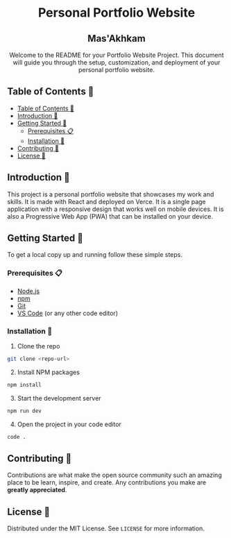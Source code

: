 <h1 align="center"> Personal Portfolio Website</h1>

<h2 align="center">Mas'Akhkam</h2>

<p align="center">
Welcome to the README for your Portfolio Website Project. This document will guide you through the setup, customization, and deployment of your personal portfolio website.
</p>

## Table of Contents 📑

- [Table of Contents 📑](#table-of-contents-)
- [Introduction 🚀](#introduction-)
- [Getting Started 🏁](#getting-started-)
  - [Prerequisites 📋](#prerequisites-)
  - [Installation 🔧](#installation-)
- [Contributing 🤝](#contributing-)
- [License 📝](#license-)

## Introduction 🚀

This project is a personal portfolio website that showcases my work and skills. It is made with React and deployed on Verce. It is a single page application with a responsive design that works well on mobile devices. It is also a Progressive Web App (PWA) that can be installed on your device.

## Getting Started 🏁

To get a local copy up and running follow these simple steps.

### Prerequisites 📋

- [Node.js](https://nodejs.org/en/)
- [npm](https://www.npmjs.com/)
- [Git](https://git-scm.com/)
- [VS Code](https://code.visualstudio.com/) (or any other code editor)

### Installation 🔧

1. Clone the repo

```sh
git clone <repo-url>
```

2. Install NPM packages

```sh
npm install
```

3. Start the development server

```sh
npm run dev
```

4. Open the project in your code editor

```sh
code .
```

## Contributing 🤝

Contributions are what make the open source community such an amazing place to be learn, inspire, and create. Any contributions you make are **greatly appreciated**.

## License 📝

Distributed under the MIT License. See `LICENSE` for more information.
